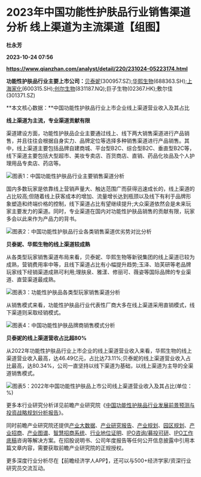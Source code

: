 # 2023年中国功能性护肤品行业销售渠道分析 线上渠道为主流渠道【组图】
**杜永芳**

**2023-10-24 07:56**

**https://www.qianzhan.com/analyst/detail/220/231024-05223174.html**

**功能性护肤品行业主要上市公司：**[贝泰妮](https://stock.qianzhan.com/hs/zhengquan_300957.SZ.html)(300957.SZ);[华熙生物](https://stock.qianzhan.com/hs/zhengquan_688363.SH.html)(688363.SH);[上海家化](https://stock.qianzhan.com/hs/zhengquan_600315.SH.html)(600315.SH);[创尔生物](https://stock.qianzhan.com/neeq/zhengquan_831187.OC.html)(831187.NQ);巨子生物(02367.HK);敷尔佳(301371.SZ)

**本文核心数据：**中国功能性护肤品行业上市企业线上渠道营业收入及其占比

**线上渠道为主流，专业渠道贡献有限**

渠道建设方面，功能性护肤品企业主要通过线上、线下两大销售渠道进行产品销售，并且往往会根据自身实力、品牌定位等选择多种销售渠道进行产品销售。其中，线上渠道主要包括品牌自建商城、平台型B2C、综合型B2C、垂直型B2C等，线下渠道主要包括大型超市、美妆专卖店、百货商店、直销、药品化妆品及个人护理用品专卖店、药店等。

![图表1：中国功能性护肤品行业主要销售渠道分析](https://img3.qianzhan.com/news/202310/24/20231024-e6196abb7185cb42.png)

国内多数玩家是依靠线上营销声量大、触达范围广而获得迅速成长的，线上渠道的占比较高;但随着线上获客成本的增加、流量增长达到瓶颈以及线下有利于品牌形象塑造和终端价格的控制，线下渠道占比有望继续提升;大众渠道依然会是未来玩家主要发力的渠道。同时，专业渠道在国内对功能性护肤品销售的贡献有限，玩家多会以此来作为产品力的背书。

![图表2：中国功能性护肤品行业各类销售渠道优劣势对比分析](https://img3.qianzhan.com/news/202310/24/20231024-7ed48785ff5477ca.png)

**贝泰妮、华熙生物的线上渠道较成熟**

从各类型玩家销售渠道布局来看，贝泰妮、华熙生物等新锐集团的线上渠道已较为成熟，营销费用率中等，且线下渠道占比有小幅提升趋势;玉泽、珀芙研等老品牌玩家线下经销渠道成熟可利用;理肤泉、雅漾、修丽可、薇姿等国际品牌的专业渠道、直营渠道最成熟。

![图表3：功能性护肤品各类型玩家销售渠道分析](https://img3.qianzhan.com/news/202310/24/20231024-386878a1e0e738f2.png)

从销售模式来看，功能性护肤品行业代表性厂商大多在线上渠道采用直销模式，线下渠道则采取经销模式。

![图表4：中国功能性护肤品牌商销售模式分析](https://img3.qianzhan.com/news/202310/24/20231024-dbf45425b7716902.png)

**贝泰妮的线上渠道营收占比超80%**

从2022年功能性护肤品行业上市企业的线上渠道营业收入来看，华熙生物的线上渠道营业收入最高，达46.49亿元，占比达73.11%;贝泰妮的线上渠道营业收入占比最高，达80.34%，公司一直坚持以线下渠道为基础，以线上渠道为主导的全渠道销售模式。

![图表5：2022年中国功能性护肤品上市公司线上渠道营业收入及其占比(单位：%)](https://img3.qianzhan.com/news/202310/24/20231024-f61336753b903cea.png)

更多本行业研究分析详见前瞻产业研究院《[中国功能性护肤品行业发展前景预测与投资战略规划分析报告](https://bg.qianzhan.com/report/detail/d1c7374877044a08.html)》。

同时前瞻产业研究院还提供[产业大数据](https://d.qianzhan.com/)、[产业研究报告](https://bg.qianzhan.com/report/hotlist/)、[产业规划](https://f.qianzhan.com/chanyeguihua2/)、[园区规划](https://f.qianzhan.com/yuanqu/)、[产业招商](https://f.qianzhan.com/chanyezhaoshang/)、[产业图谱](https://bg.qianzhan.com/report/lianglian/)、[智慧招商系统](https://z.qianzhan.com/)、[行业地位证明](https://bg.qianzhan.com/report/qyppcs)、[IPO咨询/募投可研](https://ipo.qianzhan.com/mutou/)、[IPO工作底稿](https://ipo.qianzhan.com/digao/)咨询等解决方案。在招股说明书、公司年度报告等任何公开信息披露中引用本篇文章内容，需要获取前瞻产业研究院的正规授权。

更多深度行业分析尽在【前瞻经济学人APP】，还可以与500+经济学家/资深行业研究员交流互动。
